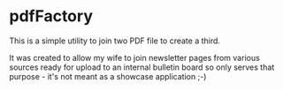 # pdfFactory
This is a simple utility to join two PDF file to create a third. 

It was created to allow my wife to join newsletter pages from various sources ready for upload to an internal bulletin board so only serves that purpose - it's not meant as a showcase application ;-)
